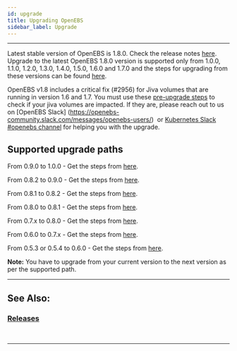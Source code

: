 ```yaml
---
id: upgrade
title: Upgrading OpenEBS
sidebar_label: Upgrade
---
```

------

Latest stable version of OpenEBS is 1.8.0. Check the release notes [here](https://github.com/openebs/openebs/releases/tag/1.8.0).  Upgrade to the latest OpenEBS 1.8.0 version is supported only from 1.0.0, 1.1.0, 1.2.0, 1.3.0, 1.4.0, 1.5.0, 1.6.0 and 1.7.0 and the steps for upgrading from these versions can be found [here](https://github.com/openebs/openebs/blob/master/k8s/upgrades/README.md).

OpenEBS v1.8 includes a critical fix (#2956) for Jiva volumes that are running in version 1.6 and 1.7. You must use these [pre-upgrade steps](https://github.com/openebs/charts/tree/master/scripts/jiva-tools) to check if your jiva volumes are impacted. If they are, please reach out to us on [OpenEBS Slack] (https://openebs-community.slack.com/messages/openebs-users/)  or [Kubernetes Slack #openebs channel](https://kubernetes.slack.com/messages/openebs/) for helping you with the upgrade.


## Supported upgrade paths

From 0.9.0 to 1.0.0 - Get the steps from [here](https://docs.openebs.io/v100/docs/next/upgrade.html).

From 0.8.2 to 0.9.0 - Get the steps from [here](https://docs.openebs.io/v090/docs/next/upgrade.html).

From 0.8.1 to 0.8.2 - Get the steps from [here](https://v08-docs.openebs.io/v082/docs/next/upgrade.html).

From 0.8.0 to 0.8.1 - Get the steps from [here](https://v081-docs.openebs.io/docs/next/upgrade.html).

From 0.7.x to 0.8.0 - Get the steps from [here](https://v08-docs.openebs.io/docs/next/upgrade.html).

From 0.6.0 to 0.7.x - Get the steps from [here](https://v07-docs.openebs.io/docs/next/upgrade.html).

From 0.5.3 or 0.5.4 to 0.6.0 - Get the steps from [here](https://v06-docs.openebs.io/docs/next/upgrade.html).

**Note:** You have to upgrade from your current version to the next version as per the supported path. 

<hr>

## See Also:

### [Releases](/docs/next/releases.html)


<br>

<hr>
<br>



<!-- Hotjar Tracking Code for https://docs.openebs.io -->

<script>
   (function(h,o,t,j,a,r){
       h.hj=h.hj||function(){(h.hj.q=h.hj.q||[]).push(arguments)};
       h._hjSettings={hjid:785693,hjsv:6};
       a=o.getElementsByTagName('head')[0];
       r=o.createElement('script');r.async=1;
       r.src=t+h._hjSettings.hjid+j+h._hjSettings.hjsv;
       a.appendChild(r);
   })(window,document,'https://static.hotjar.com/c/hotjar-','.js?sv=');
</script>


<!-- Global site tag (gtag.js) - Google Analytics -->
<script async src="https://www.googletagmanager.com/gtag/js?id=UA-92076314-12"></script>
<script>
  window.dataLayer = window.dataLayer || [];
  function gtag(){dataLayer.push(arguments);}
  gtag('js', new Date());

  gtag('config', 'UA-92076314-12');
</script>
